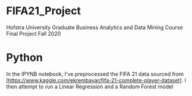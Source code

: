 # FIFA21_Project
Hofstra University Graduate Business Analytics and Data Mining Course Final Project Fall 2020

# Python
In the IPYNB notebook, I've preprocessed the FIFA 21 data sourced from [https://www.kaggle.com/ekrembayar/fifa-21-complete-player-dataset]. I then attempt to run a Linear Regression and a Random Forest model
